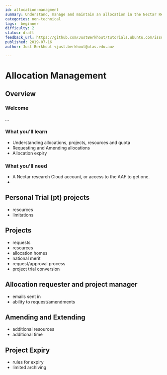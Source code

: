 ```yaml
---
id: allocation-managment
summary: Understand, manage and maintain an allocation in the Nectar Research Cloud
categories: non-technical
tags:  beginner
difficulty: 2
status: draft
feedback_url: https://github.com/JustBerkhout/tutorials.ubuntu.com/issues
published: 2019-07-16
author: Just Berkhout <just.berkhout@utas.edu.au>

---
```


# Allocation Management

## Overview

### Welcome

...

### What you'll learn

- Understanding allocations, projects, resources and quota
- Requesting and Amending allocations
- Allocation expiry

### What you'll need

- A Nectar research Cloud account, or access to the AAF to 
get one. 
- 

  

## Personal Trial (pt) projects



* resources
* limitations



## Projects

- requests
- resources
- allocation homes
- national merit
- request/approval process
- project trial conversion

## Allocation requester and project manager

- emails sent in 
- ability to request/amendments

## Amending and Extending

* additional resources
* additional time



## Project Expiry

- rules for expiry
- limited archiving

